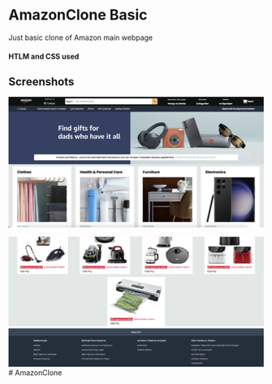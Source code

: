 <h1> AmazonClone Basic </h1>

Just basic clone of Amazon main webpage 

<h4> HTLM and CSS used </h4>

<h2>Screenshots</h2>

![](images/ss-1.png)

![](images//ss-2.png)# AmazonClone
